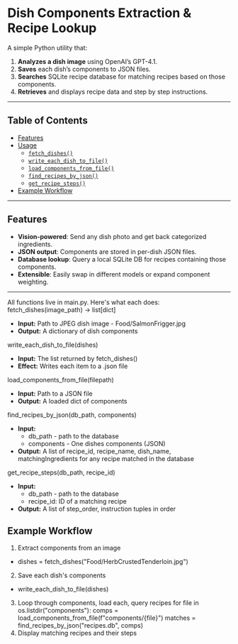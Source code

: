 # Dish Components Extraction & Recipe Lookup

A simple Python utility that:

1. **Analyzes a dish image** using OpenAI’s GPT-4.1.
2. **Saves** each dish’s components to JSON files.
3. **Searches** SQLite recipe database for matching recipes based on those components.
4. **Retrieves** and displays recipe data and step by step instructions.

---

## Table of Contents

- [Features](#features)  
- [Usage](#usage)  
  - [`fetch_dishes()`](#fetch_dishes)  
  - [`write_each_dish_to_file()`](#write_each_dish_to_file)
  - [`load_components_from_file()`](#load_components_from_file) 
  - [`find_recipes_by_json()`](#find_recipes_by_json)  
  - [`get_recipe_steps()`](#get_recipe_steps)  
- [Example Workflow](#example-workflow)  

---

## Features

- **Vision-powered**: Send any dish photo and get back categorized ingredients.
- **JSON output**: Components are stored in per-dish JSON files.
- **Database lookup**: Query a local SQLite DB for recipes containing those components.
- **Extensible**: Easily swap in different models or expand component weighting.

---

All functions live in main.py. Here's what each does:
fetch_dishes(image_path) -> list[dict]
- **Input:** Path to JPEG dish image - Food/SalmonFrigger.jpg
- **Output:** A dictionary of dish components

write_each_dish_to_file(dishes)
- **Input:** The list returned by fetch_dishes()
- **Effect:** Writes each item to a .json file

load_components_from_file(filepath)
- **Input:** Path to a JSON file
-  **Output:** A loaded dict of components

find_recipes_by_json(db_path, components)
- **Input:**
    - db_path - path to the database
    - components - One dishes components (JSON)
 - **Output:** A list of recipe_id, recipe_name, dish_name, matchingIngredients for any recipe matched in the database

get_recipe_steps(db_path, recipe_id)
- **Input:**
    - db_path - path to the database
    - recipe_id: ID of a matching recipe
- **Output:** A list of step_order, instruction tuples in order

## Example Workflow

1. Extract components from an image
  - dishes = fetch_dishes("Food/HerbCrustedTenderloin.jpg")
2. Save each dish's components
  - write_each_dish_to_file(dishes)
3. Loop through components, load each, query recipes
for file in os.listdir("components"):
    comps = load_components_from_file(f"components/{file}")
    matches = find_recipes_by_json("recipes.db", comps)
4. Display matching recipes and their steps
